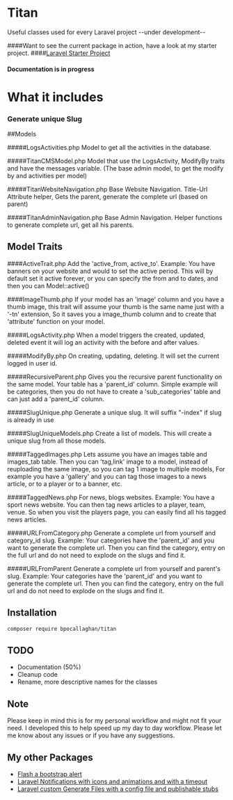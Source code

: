# Titan

Useful classes used for every Laravel project
--under development--

####Want to see the current package in action, have a look at my starter project.
####[Laravel Starter Project](https://github.com/bpocallaghan/laravel-admin-starter)

#### Documentation is in progress

# What it includes

### Generate unique Slug

##Models

#####LogsActivities.php
Model to get all the activities in the database. 

#####TitanCMSModel.php
Model that use the LogsActivity, ModifyBy traits and have the messages variable. (The base admin model, to get the modify by and activities per model)

#####TitanWebsiteNavigation.php
Base Website Navigation. Title-Url Attribute helper, Gets the parent, generate the complete url (based on parent)

#####TitanAdminNavigation.php
Base Admin Navigation. Helper functions to generate complete url, get all his parents.

## Model Traits

####ActiveTrait.php
Add the 'active_from, active_to'. Example: You have banners on your website and would to set the active period. This will by default set it active forever, or you can specify the from and to dates, and then you can Model::active()

####ImageThumb.php
If your model has an 'image' column and you have a thumb image, this trait will assume your thumb is the same name just with a '-tn' extension, So it saves you a image_thumb column and to create that 'attribute' function on your model.

#####LogsActivity.php
When a model triggers the created, updated, deleted event it will log an activity with the before and after values.

#####ModifyBy.php
On creating, updating, deleting. It will set the current logged in user id.

#####RecursiveParent.php
Gives you the recursive parent functionality on the same model. Your table has a 'parent_id' column. Simple example will be categories, then you do not have to create a 'sub_categories' table and can just add a 'parent_id' column.

#####SlugUnique.php
Generate a unique slug. It will suffix "-index" if slug is already in use

#####SlugUniqueModels.php
Create a list of models. This will create a unique slug from all those models.

#####TaggedImages.php
Lets assume you have an images table and images_tab table. Then you can 'tag,link' image to a model, instead of reuploading the same image, so you can tag 1 image to multiple models, For example you have a 'gallery' and you can tag those images to a news article, or to a player or to a banner, etc.

#####TaggedNews.php
For news, blogs websites. Example: You have a sport news website. You can then tag news articles to a player, team, venue. So when you visit the players page, you can easily find all his tagged news articles.

#####URLFromCategory.php
Generate a complete url from yourself and category_id slug. Example: Your categories have the 'parent_id' and you want to generate the complete url. Then you can find the category, entry on the full url and do not need to explode on the slugs and find it.

#####URLFromParent
Generate a complete url from yourself and parent's slug. Example: Your categories have the 'parent_id' and you want to generate the complete url. Then you can find the category, entry on the full url and do not need to explode on the slugs and find it.

## Installation

```bash
composer require bpocallaghan/titan
```

## TODO

- Documentation (50%)
- Cleanup code
- Rename, more descriptive names for the classes

## Note

Please keep in mind this is for my personal workflow and might not fit your need.
I developed this to help speed up my day to day workflow. 
Please let me know about any issues or if you have any suggestions.

## My other Packages

- [Flash a bootstrap alert](https://github.com/bpocallaghan/alert)
- [Laravel Notifications with icons and animations and with a timeout](https://github.com/bpocallaghan/notify)
- [Laravel custom Generate Files with a config file and publishable stubs](https://github.com/bpocallaghan/generators)
